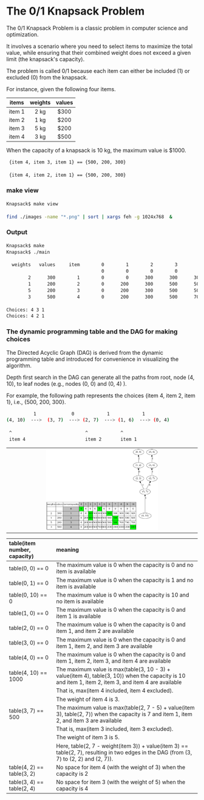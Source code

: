 # The 0/1 Knapsack Problem


The 0/1 Knapsack Problem is a classic problem in computer science and optimization. 

It involves a scenario where you need to select items to maximize the total value, while ensuring that their combined weight does not exceed a given limit (the knapsack's capacity). 

The problem is called 0/1 because each item can either be included (1) or excluded (0) from the knapsack.

For instance, given the following four items.

|items | weights | values |  
|:-------------:|:-------------:|:-------------:|
|item 1 | 2 kg | $300|
|item 2 | 1 kg | $200|
|item 3 | 5 kg | $200|
|item 4 | 3 kg | $500|

When the capacity of a knapsack is 10 kg, the maximum value is $1000.

```sh
 {item 4, item 3, item 1} == {500, 200, 300}

 {item 4, item 2, item 1} == {500, 200, 300}
```


### make view 

```sh
Knapsack$ make view

find ./images -name "*.png" | sort | xargs feh -g 1024x768  &
```



### Output
```sh
Knapsack$ make
Knapsack$ ./main

  weights   values     item        0        1        2        3        4        5        6        7        8        9       10
                                   0        0        0        0        0        0        0        0        0        0        0
        2      300        1        0        0      300      300      300      300      300      300      300      300      300
        1      200        2        0      200      300      500      500      500      500      500      500      500      500
        5      200        3        0      200      300      500      500      500      500      500      700      700      700
        3      500        4        0      200      300      500      700      800     1000     1000     1000     1000     1000

Choices: 4 3 1 
Choices: 4 2 1 

```

### The dynamic programming table and the DAG for making choices

The Directed Acyclic Graph (DAG) is derived from the dynamic programming table and introduced for convenience in visualizing the algorithm.

Depth first search in the DAG can generate all the paths from root, node (4, 10), to leaf nodes (e.g., nodes (0, 0) and (0, 4) ).

For example, the following path represents the choices {item 4, item 2, item 1},  i.e., {500, 200, 300}.
```sh
          1             0            1            1           
(4, 10)  --->  (3, 7)  ---> (2, 7)  ---> (1, 6)  ---> (0, 4)

 ^                           ^            ^
 item 4                      item 2       item 1
```
| | 
|:-------------:|
| <img src="images/Knapsack_0000.png" width="60%" height="60%"> |



|table(item number, capacity) |     meaning|
|:-------------|:-------------|
|table(0, 0) == 0 | The maximum value is 0 when the capacity is 0 and no item is available|
|table(0, 1) == 0 | The maximum value is 0 when the capacity is 1 and no item is available|
|table(0, 10) == 0 | The maximum value is 0 when the capacity is 10 and no item is available|
|table(1, 0) == 0 | The maximum value is 0 when the capacity is 0 and item 1 is available|
|table(2, 0) == 0 | The maximum value is 0 when the capacity is 0 and item 1, and item 2 are available|
|table(3, 0) == 0 | The maximum value is 0 when the capacity is 0 and item 1, item 2, and item 3 are available|
|table(4, 0) == 0 | The maximum value is 0 when the capacity is 0 and item 1, item 2, item 3, and item 4 are available|
|table(4, 10) == 1000 | The maximum value is max(table(3, 10 - 3) + value(item 4), table(3, 10)) when the capacity is 10 and item 1, item 2, item 3, and item 4 are available |
| |  That is, max(item 4 included, item 4 excluded).  |
| | The weight of item 4 is 3.|
|table(3, 7) == 500 | The maximum value is max(table(2, 7 - 5) + value(item 3), table(2, 7)) when the capacity is 7 and item 1, item 2, and item 3 are available |
| |  That is, max(item 3 included, item 3 excluded). |
| | The weight of item 3 is 5. |
| |  Here, table(2, 7 - weight(item 3)) + value(item 3)  == table(2, 7), resulting in two edges in the DAG (from (3, 7) to (2, 2) and (2, 7)). |
|table(4, 2) == table(3, 2) | No space for item 4 (with the weight of 3) when the capacity is 2|
|table(3, 4) == table(2, 4) | No space for item 3 (with the weight of 5) when the capacity is 4|
